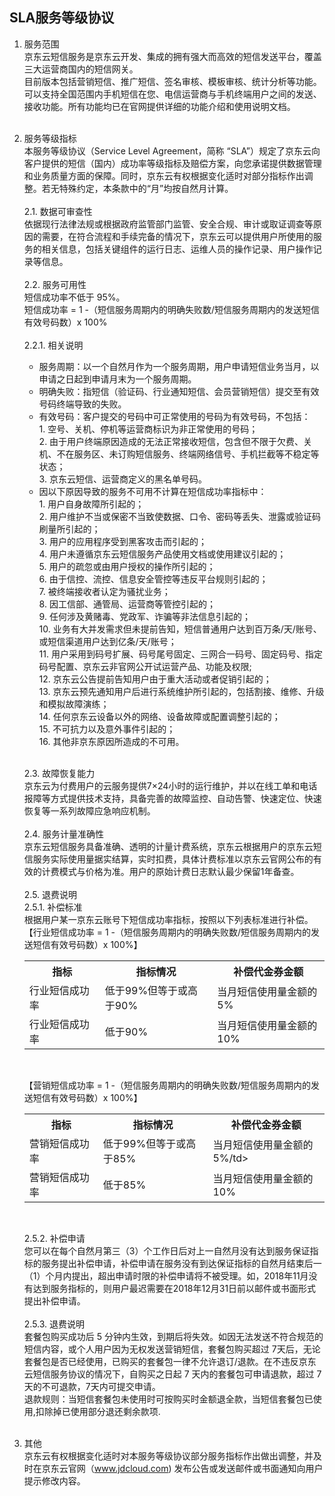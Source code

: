 ## SLA服务等级协议 <br>

1. 服务范围<br>
京东云短信服务是京东云开发、集成的拥有强大而高效的短信发送平台，覆盖三大运营商国内的短信网关。<br>
目前版本包括营销短信、推广短信、签名审核、模板审核、统计分析等功能。可以支持全国范围内手机短信在您、电信运营商与手机终端用户之间的发送、接收功能。所有功能均已在官网提供详细的功能介绍和使用说明文档。<br><br>
2. 服务等级指标<br>
本服务等级协议（Service Level Agreement，简称 “SLA”）规定了京东云向客户提供的短信（国内）成功率等级指标及赔偿方案，向您承诺提供数据管理和业务质量方面的保障。同时，京东云有权根据变化适时对部分指标作出调整。若无特殊约定，本条款中的“月”均按自然月计算。<br><br>
    2.1. 数据可审查性<br>
    依据现行法律法规或根据政府监管部门监管、安全合规、审计或取证调查等原因的需要，在符合流程和手续完备的情况下，京东云可以提供用户所使用的服务的相关信息，包括关键组件的运行日志、运维人员的操作记录、用户操作记录等信息。<br><br>
    2.2. 服务可用性<br>
    短信成功率不低于 95%。<br>
    短信成功率 = 1 -（短信服务周期内的明确失败数/短信服务周期内的发送短信有效号码数）x 100%<br><br>
    2.2.1. 相关说明<br>
    - 服务周期：以一个自然月作为一个服务周期，用户申请短信业务当月，以申请之日起到申请月末为一个服务周期。<br>
    - 明确失败：指短信（验证码、行业通知短信、会员营销短信）提交至有效号码终端导致的失败。<br>
    - 有效号码：客户提交的号码中可正常使用的号码为有效号码，不包括：<br>
            1.	空号、关机、停机等运营商标识为非正常使用的号码；<br>
            2.	由于用户终端原因造成的无法正常接收短信，包含但不限于欠费、关机、不在服务区、未订购短信服务、终端网络信号、手机拦截等不稳定等状态；<br>
            3.	京东云短信、运营商定义的黑名单号码。<br> 
    - 因以下原因导致的服务不可用不计算在短信成功率指标中：<br>
            1.	用户自身故障所引起的；<br>
            2.	用户维护不当或保密不当致使数据、口令、密码等丢失、泄露或验证码刷量所引起的；<br>
            3.	用户的应用程序受到黑客攻击而引起的；<br>
            4.	用户未遵循京东云短信服务产品使用文档或使用建议引起的；<br>
            5.	用户的疏忽或由用户授权的操作所引起的；<br>
            6.	由于信控、流控、信息安全管控等违反平台规则引起的；<br>
            7.	被终端接收者认定为骚扰业务；<br>
            8.	因工信部、通管局、运营商等管控引起的；<br>
            9.	任何涉及黄赌毒、党政军、诈骗等非法信息引起的；<br>
            10.	业务有大并发需求但未提前告知，短信普通用户达到百万条/天/账号、或短信渠道用户达到亿条/天/账号；<br>
            11.	用户采用到码号扩展、码号尾号固定、三网合一码号、固定码号、指定码号配置、京东云非官网公开试运营产品、功能及权限;<br>
            12.	京东云公告提前告知用户由于重大活动或者促销引起的；<br>
            13.	京东云预先通知用户后进行系统维护所引起的，包括割接、维修、升级和模拟故障演练；<br>
            14.	任何京东云设备以外的网络、设备故障或配置调整引起的；<br>
            15.	不可抗力以及意外事件引起的；<br>
            16.	其他非京东原因所造成的不可用。<br><br>

    2.3. 故障恢复能力<br>
    京东云为付费用户的云服务提供7×24小时的运行维护，并以在线工单和电话报障等方式提供技术支持，具备完善的故障监控、自动告警、快速定位、快速恢复等一系列故障应急响应机制。<br><br>
    2.4. 服务计量准确性<br>
    京东云短信服务具备准确、透明的计量计费系统，京东云根据用户的京东云短信服务实际使用量据实结算，实时扣费，具体计费标准以京东云官网公布的有效的计费模式与价格为准。用户的原始计费日志默认最少保留1年备查。<br><br>
    2.5. 退费说明<br>
    2.5.1. 补偿标准<br>
    根据用户某一京东云账号下短信成功率指标，按照以下列表标准进行补偿。<br>
    【行业短信成功率 = 1 -（短信服务周期内的明确失败数/短信服务周期内的发送短信有效号码数）x 100%】<br>    
   
    <table>
         <tr align="center">
            <th width="200">指标</th>
            <th width="300">指标情况</th>
            <th width="300">补偿代金券金额</th>
         </tr>
          <tr>
             <td>行业短信成功率</td>
             <td>低于99%但等于或高于90%</td>
             <td>当月短信使用量金额的5%</td>
          </tr>
          <tr>
             <td>行业短信成功率</td>
             <td>低于90%</td>
             <td>当月短信使用量金额的10%</td>
          </tr>
    </table><br>
   
    【营销短信成功率 = 1 -（短信服务周期内的明确失败数/短信服务周期内的发送短信有效号码数）x 100%】   
   
    <table>
         <tr align="center">
            <th width="200">指标</th>
            <th width="300">指标情况</th>
            <th width="300">补偿代金券金额</th>
         </tr>
          <tr>
             <td>营销短信成功率</td>
             <td>低于99%但等于或高于85%</td>
             <td>当月短信使用量金额的5%/td>
          </tr>
          <tr>
             <td>营销短信成功率</td>
             <td>低于85%</td>
             <td>当月短信使用量金额的10%</td>
          </tr>
    </table><br>
   
    2.5.2. 补偿申请<br>
    您可以在每个自然月第三（3）个工作日后对上一自然月没有达到服务保证指标的服务提出补偿申请，补偿申请在服务没有到达保证指标的自然月结束后一（1）个月内提出，超出申请时限的补偿申请将不被受理。如，2018年11月没有达到服务指标的，则用户最迟需要在2018年12月31日前以邮件或书面形式提出补偿申请。<br><br>
    2.5.3. 退费说明<br>
    套餐包购买成功后 5 分钟内生效，到期后将失效。如因无法发送不符合规范的短信内容，或个人用户因为无权发送营销短信，套餐包购买超过 7天后，无论套餐包是否已经使用，已购买的套餐包一律不允许退订/退款。在不违反京东云短信服务协议的情况下，自购买之日起 7 天内的套餐包可申请退款，超过 7 天的不可退款，7天内可提交申请。<br>
    退款规则：当短信套餐包未使用时可按购买时金额退全款，当短信套餐包已使用,扣除掉已使用部分退还剩余款项.<br><br>
3. 其他<br>
 京东云有权根据变化适时对本服务等级协议部分服务指标作出做出调整，并及时在京东云官网（www.jdcloud.com) 发布公告或发送邮件或书面通知向用户提示修改内容。

